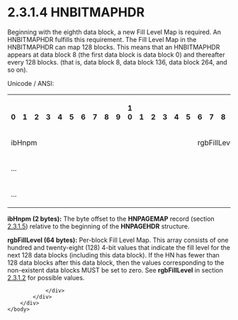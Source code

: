<html dir="LTR" xmlns:mshelp="http://msdn.microsoft.com/mshelp" xmlns:ddue="http://ddue.schemas.microsoft.com/authoring/2003/5" xmlns:xlink="http://www.w3.org/1999/xlink" xmlns:tool="http://www.microsoft.com/tooltip">
    <head>
        <meta http-equiv="Content-Type" content="text/html; CHARSET=utf-8"></meta>
        <meta name="save" content="history"></meta>
        <title>2.3.1.4 HNBITMAPHDR</title>
        <xml>
            <mshelp:toctitle title="2.3.1.4 HNBITMAPHDR"></mshelp:toctitle>
            <mshelp:rltitle title="[MS-PST]: HNBITMAPHDR"></mshelp:rltitle>
            <mshelp:keyword index="A" term="822e2327-b29d-4ec4-91be-45637a438d40"></mshelp:keyword>
            <mshelp:attr name="DCSext.ContentType" value="open specification"></mshelp:attr>
            <mshelp:attr name="AssetID" value="822e2327-b29d-4ec4-91be-45637a438d40"></mshelp:attr>
            <mshelp:attr name="TopicType" value="kbRef"></mshelp:attr>
            <mshelp:attr name="DCSext.Title" value="[MS-PST]: HNBITMAPHDR" />
        </xml>
    </head>
    <body>
        <div id="header">
            <h1 class="heading">2.3.1.4 HNBITMAPHDR</h1>
        </div>
        <div id="mainSection">
            <div id="mainBody">
                <div id="allHistory" class="saveHistory"></div>
                <div id="sectionSection0" class="section" name="collapseableSection">
                    

<p>Beginning with the eighth data block, a new Fill Level Map
is required. An HNBITMAPHDR fulfills this requirement. The Fill Level Map in
the HNBITMAPHDR can map 128 blocks. This means that an HNBITMAPHDR appears at
data block 8 (the first data block is data block 0) and thereafter every 128
blocks. (that is, data block 8, data block 136, data block 264, and so on).</p>

<p>Unicode / ANSI:</p>

<table>
 <tr>
  <th><p><br>0</p></th>
  <th><p><br>1</p></th>
  <th><p><br>2</p></th>
  <th><p><br>3</p></th>
  <th><p><br>4</p></th>
  <th><p><br>5</p></th>
  <th><p><br>6</p></th>
  <th><p><br>7</p></th>
  <th><p><br>8</p></th>
  <th><p><br>9</p></th>
  <th><p>1<br>0</p></th>
  <th><p><br>1</p></th>
  <th><p><br>2</p></th>
  <th><p><br>3</p></th>
  <th><p><br>4</p></th>
  <th><p><br>5</p></th>
  <th><p><br>6</p></th>
  <th><p><br>7</p></th>
  <th><p><br>8</p></th>
  <th><p><br>9</p></th>
  <th><p>2<br>0</p></th>
  <th><p><br>1</p></th>
  <th><p><br>2</p></th>
  <th><p><br>3</p></th>
  <th><p><br>4</p></th>
  <th><p><br>5</p></th>
  <th><p><br>6</p></th>
  <th><p><br>7</p></th>
  <th><p><br>8</p></th>
  <th><p><br>9</p></th>
  <th><p>3<br>0</p></th>
  <th><p><br>1</p></th>
 </tr>
 <tr>
  <td colspan="16">
  <p>ibHnpm</p>
  </td>
  <td colspan="16">
  <p>rgbFillLevel
  (64 bytes)</p>
  </td>
 </tr>
 <tr>
  <td colspan="32">
  <p>...</p>
  </td>
 </tr>
 <tr>
  <td colspan="32">
  <p>...</p>
  </td>
 </tr>
</table>

<p><b>ibHnpm (2 bytes):</b> The byte offset to the <b>HNPAGEMAP</b>
record (section <a href="291653c0-b347-4c5b-ba41-85ad780b4ba4.htm">2.3.1.5</a>)
relative to the beginning of the <b>HNPAGEHDR</b> structure.</p>

<p><b>rgbFillLevel (64 bytes):</b> Per-block Fill Level
Map. This array consists of one hundred and twenty-eight (128) 4-bit values
that indicate the fill level for the next 128 data blocks (including this data
block). If the HN has fewer than 128 data blocks after this data block, then
the values corresponding to the non-existent data blocks MUST be set to zero.
See <b>rgbFillLevel</b> in section <a href="8e4ae05c-3c24-4103-b7e5-ffef6f244834.htm">2.3.1.2</a> for possible
values.</p>


                </div>
            </div>
        </div>
    </body>
</html>